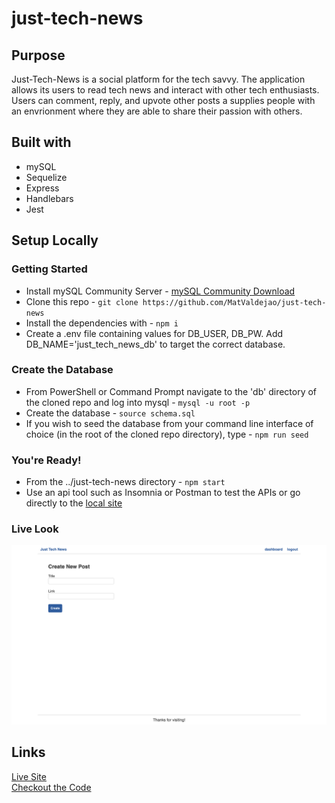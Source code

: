 # just-tech-news

## Purpose

Just-Tech-News is a social platform for the tech savvy. The application allows its users to read tech news and interact with other tech enthusiasts. Users can comment, reply, and upvote other posts a supplies people with an envrionment where they are able to share their passion with others. 

## Built with

- mySQL
- Sequelize
- Express
- Handlebars
- Jest

## Setup Locally

### Getting Started

- Install mySQL Community Server - [mySQL Community Download]('https://dev.mysql.com/downloads/mysql/')
- Clone this repo - `git clone https://github.com/MatValdejao/just-tech-news`
- Install the dependencies with - `npm i`
- Create a .env file containing values for DB_USER, DB_PW. Add DB_NAME='just_tech_news_db' to target the correct database.

### Create the Database

- From PowerShell or Command Prompt navigate to the 'db' directory of the cloned repo and log into mysql - `mysql -u root -p`
- Create the database - `source schema.sql`
- If you wish to seed the database from your command line interface of choice (in the root of the cloned repo directory), type - `npm run seed`

### You're Ready!

- From the ../just-tech-news directory - `npm start`
- Use an api tool such as Insomnia or Postman to test the APIs or go directly to the [local site](http://localhost:3001)

### Live Look

![Live Website](./just-tech.png)

## Links

[Live Site](https://arcane-journey-82765.herokuapp.com/)<br>
[Checkout the Code](https://github.com/MatValdejao/just-tech-news)
